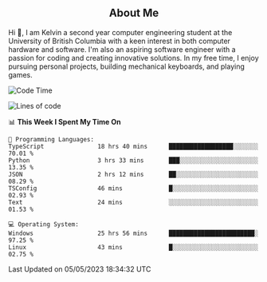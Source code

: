 <!-- About -->

<h2 align="center">About Me</h2>

Hi 👋, I am Kelvin a second year computer engineering student at the University of British Columbia with a keen interest in both computer hardware and software. I'm also an aspiring software engineer with a passion for coding and creating innovative solutions. In my free time, I enjoy pursuing personal projects, building mechanical keyboards, and playing games.

<!--START_SECTION:waka-->
![Code Time](http://img.shields.io/badge/Code%20Time-760%20hrs%2022%20mins-blue)

![Lines of code](https://img.shields.io/badge/From%20Hello%20World%20I%27ve%20Written-10.2%20million%20lines%20of%20code-blue)

📊 **This Week I Spent My Time On** 

```text
💬 Programming Languages: 
TypeScript               18 hrs 40 mins      ██████████████████░░░░░░░   70.01 % 
Python                   3 hrs 33 mins       ███░░░░░░░░░░░░░░░░░░░░░░   13.35 % 
JSON                     2 hrs 12 mins       ██░░░░░░░░░░░░░░░░░░░░░░░   08.29 % 
TSConfig                 46 mins             █░░░░░░░░░░░░░░░░░░░░░░░░   02.93 % 
Text                     24 mins             ░░░░░░░░░░░░░░░░░░░░░░░░░   01.53 % 

💻 Operating System: 
Windows                  25 hrs 56 mins      ████████████████████████░   97.25 % 
Linux                    43 mins             █░░░░░░░░░░░░░░░░░░░░░░░░   02.75 % 
```


 Last Updated on 05/05/2023 18:34:32 UTC
<!--END_SECTION:waka-->
